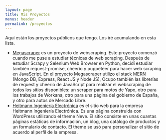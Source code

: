 ```yaml
---
layout: page
title: Mis Proyectos
menus: header
permalink: /proyectos
---
```


Aquí están los proyectos públicos que tengo. Los iré acumulando en esta lista.
<ul>
  <li>
    <a href="https://megascraper.herokuapp.com/" target="_blank">Megascraper</a> es un proyecto de webscraping. Este proyecto comenzó cuando me puse a estudiar técnicas de web scraping. Después de estudiar Scrapy y Selenium Web Browser en Python, decidí estudiar también request-promise, cheerio y puppeteer para hacer web scraping en JavaScript.
    En el proyecto Megascraper utilizo el stack MERN (Mongo DB, Express, React JS y Node JS), Ocupo también las librerías de request y cheerio de JavaScript para realizar el webscraping de todos los sitios disponibles: un scraper para motos de Yapo, otro para los trabajos de Workana, otro para una página del gobierno de España, y otro para autos de Mercado Libre.
  </li>
  <li>
    <a href="https://heitmann.cl/" target="_blank">Heitmann Ingeniería Electrónica</a> es el sitio web para la empresa Heitmann Ingeniería Electrónica. Es una página construida con WordPress utilizando el theme Neve. El sitio consiste en unas cuantas páginas estáticas de información, un blog, una catálogo de productos y un formulario de contacto. El theme se usó para personalizar el sitio de acuerdo al perfil de la empresa.
  </li>
</ul>

